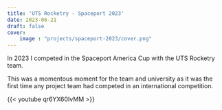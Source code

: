 ```yaml
---
title: 'UTS Rocketry - Spaceport 2023'
date: 2023-06-21
draft: false
cover:
    image : "projects/spaceport-2023/cover.png"
---
```


In 2023 I competed in the Spaceport America Cup with the UTS Rocketry team.

This was a momentous moment for the team and university as it was the first time any project team had competed in an international competition.

{{< youtube qr6YX60IvMM >}}
